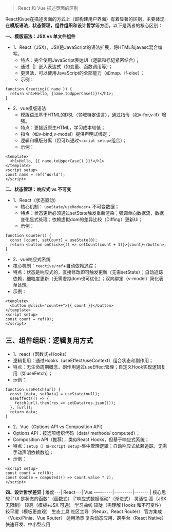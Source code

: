 > React 和 Vue 描述页面的区别

React和vue在描述页面的方式上（即构建用户界面）有着显著的区别，主要体现在**模版语法，状态管理，组件组织和设计哲学**等方面，以下是两者的核心区别：

**一、模版语法：JSX vs 单文件组件**

- 1、React（JSX），JSX是JavaScript的语法扩展，将HTML和javasc混合编写。
   - 特点：完全使用JavaScript表达UI（逻辑和标记紧密结合）；
   - 通过｛｝嵌入表达式（如变量、函数调用等）；
   - 更灵活，可以使用JavaScript的全部能力（如map、if-else）；
   - 示例：
```
function Greeting({ name }) {
  return <h1>Hello, {name.toUpperCase()}!</h1>;
}
```
- 2、vue模版语法
   - 模版语法基于HTML的DSL（领域特定语言），通过指令（如v-for,v-if）增强。
   - 特点：更接近原生HTML，学习成本较低；
   - 指令（如v-bind,v-model）提供声明式绑定；
   - 逻辑和模版分离（但可以通过```<script setup>```组合）；
   - 示例：
```
<template>
  <h1>Hello, {{ name.toUpperCase() }}!</h1>
</template>
<script setup>
const name = ref('World');
</script>
```

**二、状态管理：响应式 vs 不可变**

- 1、React（状态驱动）
   - 核心机制： ```useState/useReducer```+ 不可变数据；
   - 特点：状态更新必须通过setState触发重新渲染；强调单向数据流，数据变化显式处理；依赖虚拟dom的差异比较（Diffing）更新UI；
   - 示例：
```
function Counter() {
  const [count, setCount] = useState(0);
  return <button onClick={() => setCount(count + 1)}>{count}</button>;
}
```
- 2、vue响应式系统
- 核心机制：```reactive/ref```+自动依赖追踪；
- 特点：状态是响应式的，直接修改即可触发更新（无需setState）；自动追踪依赖，细粒度更新（无需虚拟dom也可优化）；双向绑定（v-model）简化表单处理。
- 示例：
```
<template>
  <button @click="count++">{{ count }}</button>
</template>
<script setup>
const count = ref(0);
</script>
```

**三、组件组织：逻辑复用方式**
- 
- 1、react（函数式+Hooks）
- 逻辑复用：通过Hooks（useEffect/useContext）组合状态和副作用；
- 特点：无生命周期概念，副作用通过useEffect管理；自定义Hook实现逻辑复用（如useFetch）；
- 示例：
```
function useFetch(url) {
  const [data, setData] = useState(null);
  useEffect(() => {
    fetch(url).then(res => setData(res.json()));
  }, [url]);
  return data;
}
```

- 2、Vue（Options API vs Composition API）
- Options API：按选项组织代码（data/ methods/ computed）；
- Composition API（推荐），类似React Hooks，但基于响应式系统；
- 特点：```setup（）或<script setup>```集中管理逻辑；自动响应式依赖追踪，无需手动声明依赖数组；
- 示例：
```
<script setup>
const count = ref(0);
const double = computed(() => count.value * 2);
</script>
```

**四、设计哲学差异**
| 维度---| React---| Vue
---------|---------|-------
| 核心思想 |"UI 是状态的函数"（函数式） |"响应式数据驱动"（渐进式）
灵活性	高（JSX 无限制）	较高（模板+JSX 可选）
学习曲线	较陡（需理解 Hooks 和不可变性）	较平缓（模板更直观）
生态工具	社区主导（Redux、React Router）	官方集成（Vuex/Pinia、Vue Router）
适用场景	复杂动态应用、跨平台（React Native）	快速开发、中小型应用









